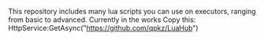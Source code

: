 This repository includes many lua scripts you can use on executors, ranging from basic to advanced.
Currently in the works
Copy this: HttpService:GetAsync("https://github.com/qpkz/LuaHub")

